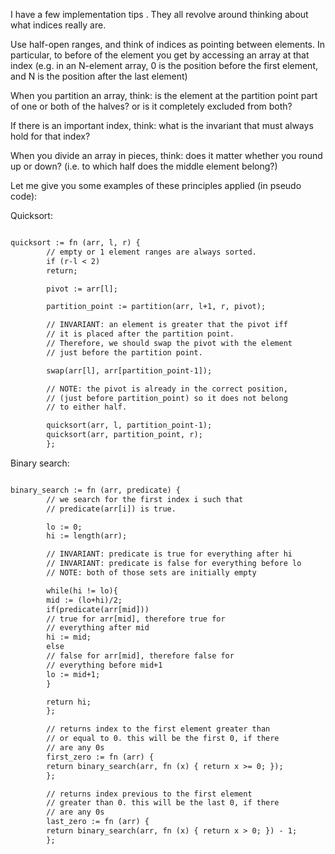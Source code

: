 
I have a few implementation tips . They all revolve around thinking about what indices really are.

Use half-open ranges, and think of indices as pointing between elements. In particular, to before of the element you get by accessing an array at that index (e.g. in an N-element array, 0 is the position before the first element, and N is the position after the last element)

When you partition an array, think: is the element at the partition point part of one or both of the halves? or is it completely excluded from both?

If there is an important index, think: what is the invariant that must always hold for that index?

When you divide an array in pieces, think: does it matter whether you round up or down? (i.e. to which half does the middle element belong?)

Let me give you some examples of these principles applied (in pseudo code):

Quicksort:
```dtd

quicksort := fn (arr, l, r) {
        // empty or 1 element ranges are always sorted.
        if (r-l < 2)
        return;

        pivot := arr[l];

        partition_point := partition(arr, l+1, r, pivot);

        // INVARIANT: an element is greater that the pivot iff
        // it is placed after the partition point.
        // Therefore, we should swap the pivot with the element
        // just before the partition point.

        swap(arr[l], arr[partition_point-1]);

        // NOTE: the pivot is already in the correct position,
        // (just before partition_point) so it does not belong
        // to either half.

        quicksort(arr, l, partition_point-1);
        quicksort(arr, partition_point, r);
        };

```
Binary search:

```dtd

binary_search := fn (arr, predicate) {
        // we search for the first index i such that
        // predicate(arr[i]) is true.

        lo := 0;
        hi := length(arr);

        // INVARIANT: predicate is true for everything after hi
        // INVARIANT: predicate is false for everything before lo
        // NOTE: both of those sets are initially empty

        while(hi != lo){
        mid := (lo+hi)/2;
        if(predicate(arr[mid]))
        // true for arr[mid], therefore true for
        // everything after mid
        hi := mid;
        else
        // false for arr[mid], therefore false for
        // everything before mid+1
        lo := mid+1;
        }

        return hi;
        };

        // returns index to the first element greater than
        // or equal to 0. this will be the first 0, if there
        // are any 0s
        first_zero := fn (arr) {
        return binary_search(arr, fn (x) { return x >= 0; });
        };

        // returns index previous to the first element
        // greater than 0. this will be the last 0, if there
        // are any 0s
        last_zero := fn (arr) {
        return binary_search(arr, fn (x) { return x > 0; }) - 1;
        };

```
